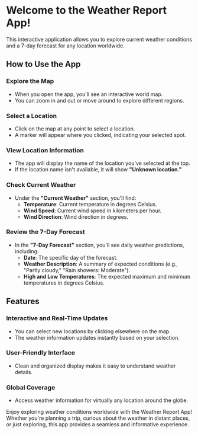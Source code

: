 # Welcome to the Weather Report App!

This interactive application allows you to explore current weather conditions and a 7-day forecast for any location worldwide.

## How to Use the App

### Explore the Map
- When you open the app, you'll see an interactive world map.
- You can zoom in and out or move around to explore different regions.

### Select a Location
- Click on the map at any point to select a location.
- A marker will appear where you clicked, indicating your selected spot.

### View Location Information
- The app will display the name of the location you've selected at the top.
- If the location name isn't available, it will show **"Unknown location."**

### Check Current Weather
- Under the **"Current Weather"** section, you'll find:
  - **Temperature**: Current temperature in degrees Celsius.
  - **Wind Speed**: Current wind speed in kilometers per hour.
  - **Wind Direction**: Wind direction in degrees.

### Review the 7-Day Forecast
- In the **"7-Day Forecast"** section, you'll see daily weather predictions, including:
  - **Date**: The specific day of the forecast.
  - **Weather Description**: A summary of expected conditions (e.g., "Partly cloudy," "Rain showers: Moderate").
  - **High and Low Temperatures**: The expected maximum and minimum temperatures in degrees Celsius.

## Features

### Interactive and Real-Time Updates
- You can select new locations by clicking elsewhere on the map.
- The weather information updates instantly based on your selection.

### User-Friendly Interface
- Clean and organized display makes it easy to understand weather details.

### Global Coverage
- Access weather information for virtually any location around the globe.

Enjoy exploring weather conditions worldwide with the Weather Report App! Whether you're planning a trip, curious about the weather in distant places, or just exploring, this app provides a seamless and informative experience.

